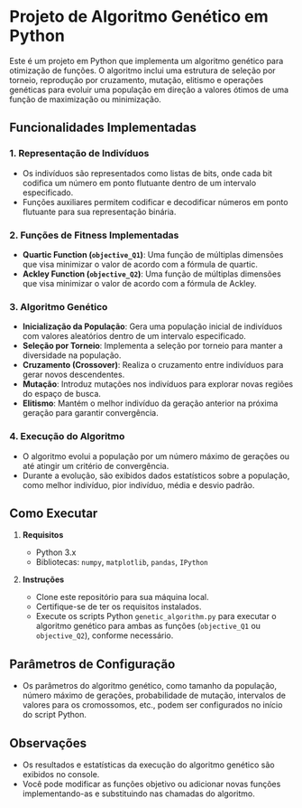 # Projeto de Algoritmo Genético em Python

Este é um projeto em Python que implementa um algoritmo genético para otimização de funções. O algoritmo inclui uma estrutura de seleção por torneio, reprodução por cruzamento, mutação, elitismo e operações genéticas para evoluir uma população em direção a valores ótimos de uma função de maximização ou minimização.

## Funcionalidades Implementadas

### 1. Representação de Indivíduos

- Os indivíduos são representados como listas de bits, onde cada bit codifica um número em ponto flutuante dentro de um intervalo especificado.
- Funções auxiliares permitem codificar e decodificar números em ponto flutuante para sua representação binária.

### 2. Funções de Fitness Implementadas

- **Quartic Function (`objective_Q1`)**: Uma função de múltiplas dimensões que visa minimizar o valor de acordo com a fórmula de quartic.
- **Ackley Function (`objective_Q2`)**: Uma função de múltiplas dimensões que visa minimizar o valor de acordo com a fórmula de Ackley.

### 3. Algoritmo Genético

- **Inicialização da População**: Gera uma população inicial de indivíduos com valores aleatórios dentro de um intervalo especificado.
- **Seleção por Torneio**: Implementa a seleção por torneio para manter a diversidade na população.
- **Cruzamento (Crossover)**: Realiza o cruzamento entre indivíduos para gerar novos descendentes.
- **Mutação**: Introduz mutações nos indivíduos para explorar novas regiões do espaço de busca.
- **Elitismo**: Mantém o melhor indivíduo da geração anterior na próxima geração para garantir convergência.

### 4. Execução do Algoritmo

- O algoritmo evolui a população por um número máximo de gerações ou até atingir um critério de convergência.
- Durante a evolução, são exibidos dados estatísticos sobre a população, como melhor indivíduo, pior indivíduo, média e desvio padrão.

## Como Executar

1. **Requisitos**
   - Python 3.x
   - Bibliotecas: `numpy`, `matplotlib`, `pandas`, `IPython`

2. **Instruções**
   - Clone este repositório para sua máquina local.
   - Certifique-se de ter os requisitos instalados.
   - Execute os scripts Python `genetic_algorithm.py` para executar o algoritmo genético para ambas as funções (`objective_Q1` ou `objective_Q2`), conforme necessário.

## Parâmetros de Configuração

- Os parâmetros do algoritmo genético, como tamanho da população, número máximo de gerações, probabilidade de mutação, intervalos de valores para os cromossomos, etc., podem ser configurados no início do script Python.

## Observações

- Os resultados e estatísticas da execução do algoritmo genético são exibidos no console.
- Você pode modificar as funções objetivo ou adicionar novas funções implementando-as e substituindo nas chamadas do algoritmo.
